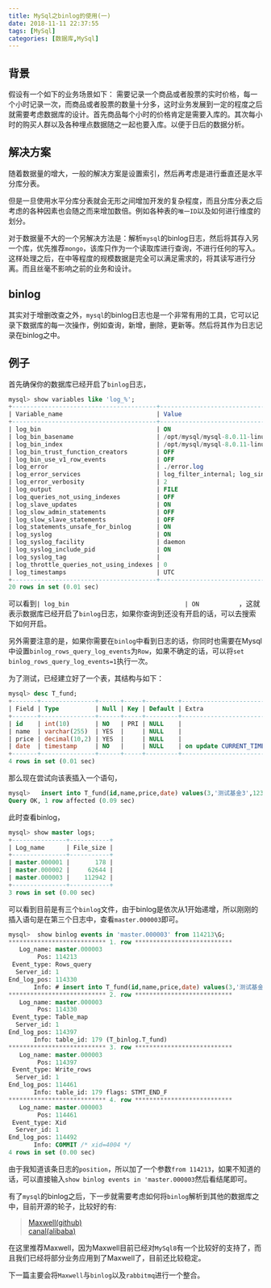 ```yaml
---
title: MySql之binlog的使用(一)
date: 2018-11-11 22:37:55
tags: [MySql]
categories: [数据库,MySql]
---
```

## 背景

假设有一个如下的业务场景如下：
需要记录一个商品或者股票的实时价格，每一个小时记录一次，而商品或者股票的数量十分多，这时业务发展到一定的程度之后就需要考虑数据库的设计。首先商品每个小时的价格肯定是需要入库的。其次每小时的购买人群以及各种埋点数据随之一起也要入库。以便于日后的数据分析。

## 解决方案
随着数据量的增大，一般的解决方案是设置索引，然后再考虑是进行垂直还是水平分库分表。


但是一旦使用水平分库分表就会无形之间增加开发的复杂程度，而且分库分表之后考虑的各种因素也会随之而来增加数倍。例如各种表的`唯一ID`以及如何进行维度的划分。


对于数据量不大的一个另解决方法是：解析`mysql`的binlog日志，然后将其存入另一个库，优先推荐`mongo`，该库只作为一个读取库进行查询，不进行任何的写入。这样处理之后，在中等程度的规模数据是完全可以满足需求的，将其读写进行分离。而且丝毫不影响之前的业务和设计。


## binlog
其实对于增删改查之外，`mysql`的binlog日志也是一个非常有用的工具，它可以记录下数据库的每一次操作，例如查询，新增，删除，更新等。然后将其作为日志记录在binlog之中。

## 例子
首先确保你的数据库已经开启了`binlog`日志，
```sql
mysql> show variables like 'log_%';
+----------------------------------------+------------------------------------------------------------------+
| Variable_name                          | Value                                                            |
+----------------------------------------+------------------------------------------------------------------+
| log_bin                                | ON                                                               |
| log_bin_basename                       | /opt/mysql/mysql-8.0.11-linux-glibc2.12-x86_64/data/master       |
| log_bin_index                          | /opt/mysql/mysql-8.0.11-linux-glibc2.12-x86_64/data/master.index |
| log_bin_trust_function_creators        | OFF                                                              |
| log_bin_use_v1_row_events              | OFF                                                              |
| log_error                              | ./error.log                                                      |
| log_error_services                     | log_filter_internal; log_sink_internal                           |
| log_error_verbosity                    | 2                                                                |
| log_output                             | FILE                                                             |
| log_queries_not_using_indexes          | OFF                                                              |
| log_slave_updates                      | ON                                                               |
| log_slow_admin_statements              | OFF                                                              |
| log_slow_slave_statements              | OFF                                                              |
| log_statements_unsafe_for_binlog       | ON                                                               |
| log_syslog                             | ON                                                               |
| log_syslog_facility                    | daemon                                                           |
| log_syslog_include_pid                 | ON                                                               |
| log_syslog_tag                         |                                                                  |
| log_throttle_queries_not_using_indexes | 0                                                                |
| log_timestamps                         | UTC                                                              |
+----------------------------------------+------------------------------------------------------------------+
20 rows in set (0.01 sec)
```
可以看到`| log_bin                                | ON           `，这就表示数据库已经开启了`binlog`日志，如果你查询到还没有开启的话，可以去搜索下如何开启。

另外需要注意的是，如果你需要在`binlog`中看到日志的话，你同时也需要在Mysql中设置`binlog_rows_query_log_events`为`Row`，如果不确定的话，可以将`set binlog_rows_query_log_events=1`执行一次。


为了测试，已经建立好了一个表，其结构与如下：
```sql
mysql> desc T_fund;
+-------+---------------+------+-----+---------+-----------------------------+
| Field | Type          | Null | Key | Default | Extra                       |
+-------+---------------+------+-----+---------+-----------------------------+
| id    | int(10)       | NO   | PRI | NULL    |                             |
| name  | varchar(255)  | YES  |     | NULL    |                             |
| price | decimal(10,2) | YES  |     | NULL    |                             |
| date  | timestamp     | NO   |     | NULL    | on update CURRENT_TIMESTAMP |
+-------+---------------+------+-----+---------+-----------------------------+
4 rows in set (0.01 sec)

```


那么现在尝试向该表插入一个语句，
```sql
mysql>   insert into T_fund(id,name,price,date) values(3,'测试基金3',1234.1,'2018-11-11 22:12:00');
Query OK, 1 row affected (0.09 sec)

```
此时查看binlog，
```sql
mysql> show master logs;
+---------------+-----------+
| Log_name      | File_size |
+---------------+-----------+
| master.000001 |       178 |
| master.000002 |     62644 |
| master.000003 |    112942 |
+---------------+-----------+
3 rows in set (0.00 sec)

```

可以看到目前是有三个`binlog`文件，由于binlog是依次从1开始递增，所以刚刚的插入语句是在第三个日志中，查看`master.000003`即可。

```sql
mysql>  show binlog events in 'master.000003' from 114213\G;
*************************** 1. row ***************************
   Log_name: master.000003
        Pos: 114213
 Event_type: Rows_query
  Server_id: 1
End_log_pos: 114330
       Info: # insert into T_fund(id,name,price,date) values(3,'测试基金3',1234.1,'2018-11-11 22:12:00')
*************************** 2. row ***************************
   Log_name: master.000003
        Pos: 114330
 Event_type: Table_map
  Server_id: 1
End_log_pos: 114397
       Info: table_id: 179 (T_binlog.T_fund)
*************************** 3. row ***************************
   Log_name: master.000003
        Pos: 114397
 Event_type: Write_rows
  Server_id: 1
End_log_pos: 114461
       Info: table_id: 179 flags: STMT_END_F
*************************** 4. row ***************************
   Log_name: master.000003
        Pos: 114461
 Event_type: Xid
  Server_id: 1
End_log_pos: 114492
       Info: COMMIT /* xid=4004 */
4 rows in set (0.00 sec)

```
由于我知道该条日志的`position`，所以加了一个参数`from 114213`，如果不知道的话，可以直接输入`show binlog events in 'master.000003`然后看结尾即可。 

有了`mysql`的binlog之后，下一步就需要考虑如何将`binlog`解析到其他的数据库之中，目前开源的轮子，比较好的有:

> [Maxwell(github)](https://github.com/zendesk/maxwell)<br>
  [canal(alibaba)](https://github.com/alibaba/canal)
  
  
  在这里推荐Maxwell，因为Maxwell目前已经对`MySql8`有一个比较好的支持了，而且我们已经将部分业务应用到了Maxwell了，目前还比较稳定。
  
  下一篇主要会将`Maxwell`与`binlog`以及`rabbitmq`进行一个整合。
